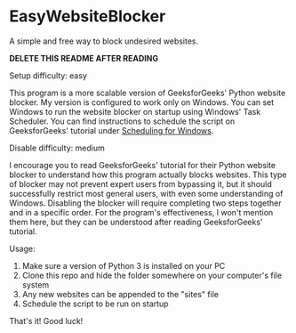 # EasyWebsiteBlocker
A simple and free way to block undesired websites.

**DELETE THIS README AFTER READING**

Setup difficulty: easy

This program is a more scalable version of GeeksforGeeks' Python website blocker. My version is configured to work only on Windows. You can set Windows to run the website blocker on startup using Windows' Task Scheduler. You can find instructions to schedule the script on GeeksforGeeks' tutorial under [Scheduling for Windows](https://www.geeksforgeeks.org/website-blocker-using-python/#:~:text=Scheduling%20in%20Windows).

Disable difficulty: medium

I encourage you to read GeeksforGeeks' tutorial for their Python website blocker to understand how this program actually blocks websites. This type of blocker may not prevent expert users from bypassing it, but it should successfully restrict most general users, with even some understanding of Windows. Disabling the blocker will require completing two steps together and in a specific order. For the program's effectiveness, I won't mention them here, but they can be understood after reading GeeksforGeeks' tutorial.

Usage:
1. Make sure a version of Python 3 is installed on your PC
2. Clone this repo and hide the folder somewhere on your computer's file system
3. Any new websites can be appended to the "sites" file
4. Schedule the script to be run on startup

That's it! Good luck!

